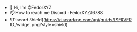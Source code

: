 - 👋 Hi, I’m @FedorXYZ
- 📫 How to reach me Discord : FedorXYZ#6788
- ![Discord Shield](https://discordapp.com/api/guilds/[SERVER ID]/widget.png?style=shield)
